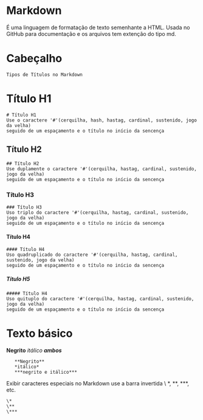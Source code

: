 # Markdown

É uma linguagem de formatação de texto semenhante a HTML. Usada no GitHub para documentação e os arquivos tem extenção do tipo md.

# Cabeçalho
~~~
Tipos de Títulos no Markdown

~~~


# Título H1
~~~
# Título H1
Use o caractere '#'(cerquilha, hash, hastag, cardinal, sustenido, jogo da velha)
seguido de um espaçamento e o título no início da sencença

~~~


## Título H2
~~~
## Título H2
Use duplamente o caractere '#'(cerquilha, hastag, cardinal, sustenido, jogo da velha)
seguido de um espaçamento e o título no início da sencença

~~~


### Título H3
~~~
### Título H3
Uso triplo do caractere '#'(cerquilha, hastag, cardinal, sustenido, jogo da velha)
seguido de um espaçamento e o título no início da sencença

~~~

#### Título H4
~~~
#### Título H4
Uso quadruplicado do caractere '#'(cerquilha, hastag, cardinal, sustenido, jogo da velha)
seguido de um espaçamento e o título no início da sencença

~~~


##### Título H5
~~~
##### Título H4
Uso quituplo do caractere '#'(cerquilha, hastag, cardinal, sustenido, jogo da velha)
seguido de um espaçamento e o título no início da sencença

~~~

# Texto básico
**Negrito** *itálico* ***ambos***

~~~
   **Negrito**
   *itálico*
   ***negrito e itálico***
~~~
Exibir caracteres especiais no Markdown use a barra invertida \ \*, \**, \***, etc.

~~~
\*
\**
\***
~~~


